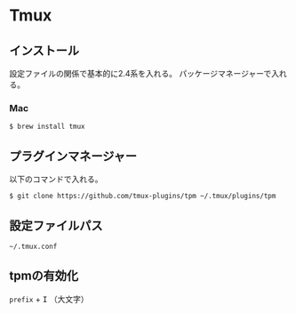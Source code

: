 # Tmux

## インストール
設定ファイルの関係で基本的に2.4系を入れる。
パッケージマネージャーで入れる。

### Mac
```
$ brew install tmux
```

## プラグインマネージャー
以下のコマンドで入れる。

```
$ git clone https://github.com/tmux-plugins/tpm ~/.tmux/plugins/tpm
```

## 設定ファイルパス

```
~/.tmux.conf
```

## tpmの有効化

`prefix` + <kbd>I</kbd> （大文字）
  
